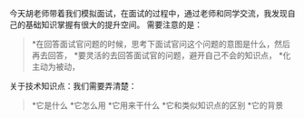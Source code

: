 今天胡老师带着我们模拟面试，在面试的过程中，通过老师和同学交流，我发现自己的基础知识掌握有很大的提升空间。
需要注意的是：
> *在回答面试官问题的时候，思考下面试官问这个问题的意图是什么，然后再去回答，
> *要灵活的去回答面试官的问题，避开自己不会的知识点，
> *化主动为被动，

关于技术知识点：我们需要弄清楚：
> *它是什么
> *它怎么用
> *它用来干什么
> *它和类似知识点的区别
> *它的背景
